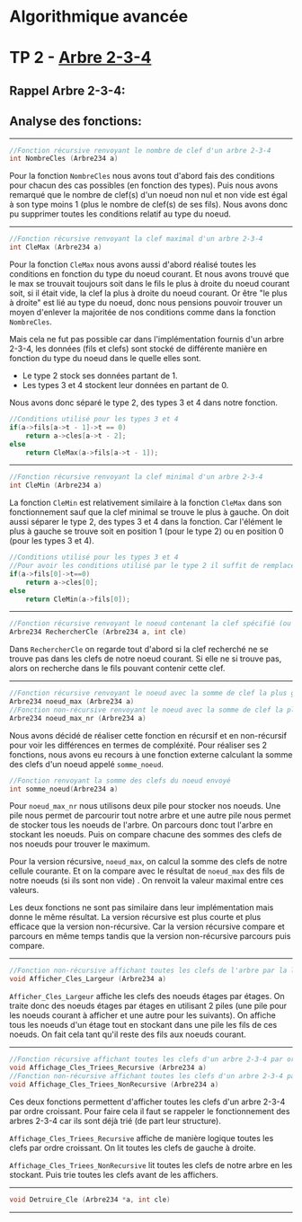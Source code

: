 # **Algorithmique avancée**

# **TP 2** - [Arbre 2-3-4](https://fr.wikipedia.org/wiki/Arbre_2-3-4 "Page Wikipedia")

## Rappel Arbre 2-3-4:

## Analyse des fonctions:

---

```C
//Fonction récursive renvoyant le nombre de clef d'un arbre 2-3-4
int NombreCles (Arbre234 a)
```

Pour la fonction `NombreCles` nous avons tout d'abord fais des conditions pour chacun des cas possibles (en fonction des types). Puis nous avons remarqué que le nombre de clef(s) d'un noeud non nul et non vide est égal à son type moins 1 (plus le nombre de clef(s) de ses fils). Nous avons donc pu supprimer toutes les conditions relatif au type du noeud.

---

```C
//Fonction récursive renvoyant la clef maximal d'un arbre 2-3-4
int CleMax (Arbre234 a)
```

Pour la fonction `CleMax` nous avons aussi d'abord réalisé toutes les conditions en fonction du type du noeud courant. Et nous avons trouvé que le max se trouvait toujours soit dans le fils le plus à droite du noeud courant soit, si il était vide, la clef la plus à droite du noeud courant. Or être "le plus à droite" est lié au type du noeud, donc nous pensions pouvoir trouver un moyen d'enlever la majoritée de nos conditions comme dans la fonction `NombreCles`.

Mais cela ne fut pas possible car dans l'implémentation fournis d'un arbre 2-3-4, les données (fils et clefs) sont stocké de différente manière en fonction du type du noeud dans le quelle elles sont.

* Le type 2 stock ses données partant de 1.
* Les types 3 et 4 stockent leur données en partant de 0.

Nous avons donc séparé le type 2, des types 3 et 4 dans notre fonction.

```C
//Conditions utilisé pour les types 3 et 4
if(a->fils[a->t - 1]->t == 0)
    return a->cles[a->t - 2];
else 
    return CleMax(a->fils[a->t - 1]);
```

---

```C
//Fonction récursive renvoyant la clef minimal d'un arbre 2-3-4
int CleMin (Arbre234 a)
```

La fonction `CleMin` est relativement similaire à la fonction `CleMax` dans son fonctionnement sauf que la clef minimal se trouve le plus à gauche. On doit aussi séparer le type 2, des types 3 et 4 dans la fonction. Car l'élément le plus à gauche se trouve soit en position 1 (pour le type 2) ou en position 0 (pour les types 3 et 4).  

```C
//Conditions utilisé pour les types 3 et 4
//Pour avoir les conditions utilisé par le type 2 il suffit de remplacer les [0] en [1]
if(a->fils[0]->t==0)
    return a->cles[0];
else 
    return CleMin(a->fils[0]);
```

---

```C
//Fonction récursive renvoyant le noeud contenant la clef spécifié (ou NULL si elle n'ait pas trouvé)
Arbre234 RechercherCle (Arbre234 a, int cle)
```

Dans `RechercherCle` on regarde tout d'abord si la clef recherché ne se trouve pas dans les clefs de notre noeud courant. Si elle ne si trouve pas, alors on recherche dans le fils pouvant contenir cette clef. 

---

```C
//Fonction récursive renvoyant le noeud avec la somme de clef la plus grand de l'arbre donné
Arbre234 noeud_max (Arbre234 a)
//Fonction non-récursive renvoyant le noeud avec la somme de clef la plus grand de l'arbre donné
Arbre234 noeud_max_nr (Arbre234 a)
```

Nous avons décidé de réaliser cette fonction en récursif et en non-récursif pour voir les différences en termes de compléxité. Pour réaliser ses 2 fonctions, nous avons eu recours à une fonction externe calculant la somme des clefs d'un noeud appelé `somme_noeud`.

```C
//Fonction renvoyant la somme des clefs du noeud envoyé
int somme_noeud(Arbre234 a)
```

Pour `noeud_max_nr` nous utilisons deux pile pour stocker nos noeuds. Une pile nous permet de parcourir tout notre arbre et une autre pile nous permet de stocker tous les noeuds de l'arbre. On parcours donc tout l'arbre en stockant les noeuds. Puis on compare chacune des sommes des clefs de nos noeuds pour trouver le maximum.

Pour la version récursive, `noeud_max`, on calcul la somme des clefs de notre cellule courante. Et on la compare avec le résultat de `noeud_max` des fils de notre noeuds (si ils sont non vide) . On renvoit la valeur maximal entre ces valeurs.

Les deux fonctions ne sont pas similaire dans leur implémentation mais donne le même résultat. La version récursive est plus courte et plus efficace que la version non-récursive. Car la version récursive compare et parcours en même temps tandis que la version non-récursive parcours puis compare.

---

```C
//Fonction non-récursive affichant toutes les clefs de l'arbre par la largeur
void Afficher_Cles_Largeur (Arbre234 a)
```

`Afficher_Cles_Largeur` affiche les clefs des noeuds étages par étages. On traite donc des noeuds étages par étages en utilisant 2 piles (une pile pour les noeuds courant à afficher et une autre pour les suivants). On affiche tous les noeuds d'un étage tout en stockant dans une pile les fils de ces noeuds. On fait cela tant qu'il reste des fils aux noeuds courant.

---


```C
//Fonction récursive affichant toutes les clefs d'un arbre 2-3-4 par ordre croissant
void Affichage_Cles_Triees_Recursive (Arbre234 a)
//Fonction non-récursive affichant toutes les clefs d'un arbre 2-3-4 par ordre croissant
void Affichage_Cles_Triees_NonRecursive (Arbre234 a)
```

Ces deux fonctions permettent d'afficher toutes les clefs d'un arbre 2-3-4 par ordre croissant. Pour faire cela il faut se rappeler le fonctionnement des arbres 2-3-4 car ils sont déjà trié (de part leur structure).

`Affichage_Cles_Triees_Recursive` affiche de manière logique toutes les clefs par ordre croissant. On lit toutes les clefs de gauche à droite.

`Affichage_Cles_Triees_NonRecursive` lit toutes les clefs de notre arbre en les stockant. Puis trie toutes les clefs avant de les affichers.

---


```C
void Detruire_Cle (Arbre234 *a, int cle)
```

---